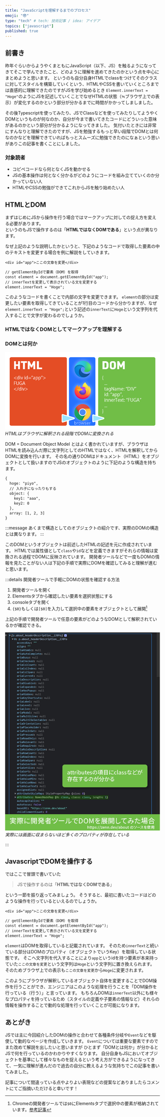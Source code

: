 ```yaml
---
title: "JavaScriptを理解するまでのプロセス"
emoji: "😎"
type: "tech" # tech: 技術記事 / idea: アイデア
topics: ["javascript"]
published: true
---
```


## 前書き

昨年ぐらいからようやくまともにJavaScript（以下、JS）を触るようになってきてそこで学んできたこと、どのように理解を進めてきたのかという点を中心にまとめようと思います。
というのも自分自身HTMLでclassをつけてそのクラスに対してスタイルを構築していくという、HTMLやCSSを書いていくところまでは直感的に理解できたのですがJSを学び始めるとき
`Element.innerText = "Hoge"`のようにJSを記述していくことでなぜHTMLの状態（≒ブラウザ上での表示）が変化するのかという部分が分かるまでに時間がかかってしましました。

その後Typescriptを使ってみたり、JSでClassなどを使ってみたりしてようやくDOMというものが何なのか、自分が今まで書いてきたコードにどういった意味があるのかという部分が分かるようになってきました。
気付いたときには非常にすんなりと理解できたのですが、JSを勉強するもっと早い段階でDOMとは何なのかなどを理解できていればもっとスムーズに勉強できたのになぁという思いがありこの記事を書くことにしました。

### 対象読者

- コピペコードなら何となくJSを動かせる
- JSの基本操作は何となく分かるがどのようにコードを組み立てていくのか分かっていない人
- HTMLやCSSの勉強ができてこれからJSを触り始めたい人

## HTMLとDOM

まずはじめにJSから操作を行う場合ではマークアップに対しての捉え方を変える必要があります。  
というのもJSで操作するのは「**HTMLではなくDOMである**」という点が異なります。

なぜ上記のような説明したかというと、下記のようなコードで取得した要素の中のテキストを変更する場合を例に解説をしていきます。

```html:HTML
<div id="app">ここの文章を変更</div>
```

```js:javascript
// getElementByIdで要素（DOM）を取得
const element = document.getElementById("app");
// innerTextを変更して表示されている文を変更する
element.innerText = "Hoge";
```

このようなコードを書くことで内部の文字を変更できます。
`element`の部分は変更したい要素を取得してきていることが1行目のコードから分かりますが、なぜ`element.innerText = "Hoge";`という記述の`innerText`に`Hoge`という文字列を代入することで文字が変わるのでしょうか。

### HTMLではなくDOMとしてマークアップを理解する

### DOMとは何か

![](/images/articles/what-is-javascript/dom.png)
*HTMLはブラウザに解釈される段階でDOMに変換される*

DOM = Document Object Model
とはよく書かれていますが、ブラウザはHTMLを読み込んだ際に文字列としてのHTMLではなく、HTMLを解釈してからDOMに変換を行います。
その名の通りDOMはドキュメント（HTML）をオブジェクトとして扱いますのでJSのオブジェクトのように下記のような構造を持ちます。

```js:javascript
{
  hoge: "piyo",
  // 入れ子になったりもする
  object: {
    key1: "aaa",
    key2: 0
  },
  array: [1, 2, 3]
}
```

:::message
あくまで構造としてのオブジェクトの紹介です、実際のDOMの構造とは異なります。
:::

このDOMというオブジェクトは前述したHTMLの記述を元に作成されています。
HTMLでは属性値として`class`や`id`などを定義できますがそれらの情報は変換される過程でDOMに反映されています。
開発者ツールなどで一度もDOMの情報を見たことがない人は下記の手順で実際にDOMを確認してみると理解が進むと思います。

:::details 開発者ツールで手軽にDOMの状態を確認する方法

1. 開発者ツールを開く
2. Elementsタブから確認したい要素を選択状態にする
3. consoleタブを開く
4. `{$0}`もしくは`[$0]`を入力して選択中の要素をオブジェクトとして展開[^1]

[^1]: Chromeの開発者ツールでは`$0`にElementsタブで選択中の要素が格納されています。[参考記事](https://qiita.com/Tsuyoshi84/items/4ada593c76b0a1339b6e#%E7%9B%B4%E8%BF%91%E3%81%AB%E9%81%B8%E6%8A%9E%E3%81%97%E3%81%9F%E8%A6%81%E7%B4%A0%E3%81%AE%E5%8F%82%E7%85%A7)

上記の手順で開発者ツールで任意の要素がどのようなDOMとして解釈されているかが確認できる。

![実際に開発者ツールでDOMを展開した場合、attributesの項目にclassなどが表示されている](/images/articles/what-is-javascript/dom-on-devtool.jpg)
*実際には画面に収まらないほど多くのプロパティが存在している*

:::

## JavascriptでDOMを操作する

ではここで冒頭で書いていた
> JSで操作するのは「**HTMLではなくDOMである**」

という一節を振り返ってみましょう。
そうすると、最初に書いたコードはどのような操作を行っているといえるのでしょうか。

```html:HTML
<div id="app">ここの文章を変更</div>
```

```js:Javascript
// getElementByIdで要素（DOM）を取得
const element = document.getElementById("app");
// innerTextを変更して表示されている文を変更する
element.innerText = "Hoge";
```

`element`はDOMを取得していると記載されています。
そのため`innerText`と続いている部分はDOMのプロパティ（オブジェクトでいうKey）を取得している状態です。
そこへ文字列を代入することにより`app`というidを持つ要素が本来持っていた`ここの文章を変更`という文字列は`Hoge`という文字列に置き換えられます。
そのためブラウザ上での表示も`ここの文章を変更`から`Hoge`に変更されます。

このようにブラウザが解釈しているオブジェクト自体を変更することでDOM操作を行うことができ、エンジニアはこのような処理を行うことを「DOM操作を行っている（行う）」と言っています。
もちろんDOMは`innerText`以外にも様々なプロパティを持っているため（スタイルの定義や子要素の情報など）それらの情報を操作することで動的な処理を行っていくことが可能になります。

## あとがき

JSでは主に今回紹介したDOMの操作と合わせて各種条件分岐や`Event`などを駆使して動的なページを作成していきます。
`Event`については重要な要素ですのでまた改めて解説を出したいと思いますが
ひとまず「DOMとは何か」が分かるとJSで何を行っているのかわかりやすくなります。
自分自身もJSにおいてオブジェクトを基準にして様々なものを捉えるという考え方ができるようになってきて、一気に理解が進んだので過去の自分に教えるような気持ちでこの記事を書いてみました。

記事について間違っている点やよりよい表現などの提案などありましたらコメントにてご指摘いただけると幸いです！
